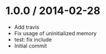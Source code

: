 
1.0.0 / 2014-02-28
==================

 * Add travis
 * Fix usage of uninitialized memory
 * test: fix include
 * Initial commit
